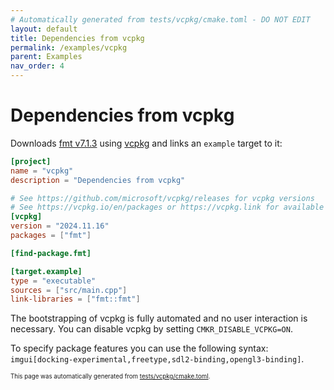```yaml
---
# Automatically generated from tests/vcpkg/cmake.toml - DO NOT EDIT
layout: default
title: Dependencies from vcpkg
permalink: /examples/vcpkg
parent: Examples
nav_order: 4
---
```


# Dependencies from vcpkg

Downloads [fmt v7.1.3](https://fmt.dev/7.1.3/) using [vcpkg](https://github.com/microsoft/vcpkg) and links an `example` target to it:

```toml
[project]
name = "vcpkg"
description = "Dependencies from vcpkg"

# See https://github.com/microsoft/vcpkg/releases for vcpkg versions
# See https://vcpkg.io/en/packages or https://vcpkg.link for available packages
[vcpkg]
version = "2024.11.16"
packages = ["fmt"]

[find-package.fmt]

[target.example]
type = "executable"
sources = ["src/main.cpp"]
link-libraries = ["fmt::fmt"]
```

The bootstrapping of vcpkg is fully automated and no user interaction is necessary. You can disable vcpkg by setting `CMKR_DISABLE_VCPKG=ON`.

To specify package features you can use the following syntax: `imgui[docking-experimental,freetype,sdl2-binding,opengl3-binding]`.

<sup><sub>This page was automatically generated from [tests/vcpkg/cmake.toml](https://github.com/build-cpp/cmkr/tree/main/tests/vcpkg/cmake.toml).</sub></sup>
